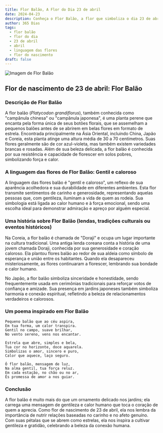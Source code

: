 ```yaml
---
title: Flor Balão, A Flor do Dia 23 de abril
date: 2024-04-23
description: Conheça o Flor Balão, a flor que simboliza o dia 23 de abril e seu significado 'Gentil e caloroso'. Explore a beleza e o simbolismo desta flor encantadora.
author: 365 Dias
tags:
  - flor balão
  - flor do dia
  - 23 de abril
  - abril
  - linguagem das flores
  - flor do nascimento
draft: false
---
```


![Imagem de Flor Balão](https://cdn.pixabay.com/photo/2018/11/30/16/48/bellflower-flower-3848146_640.jpg#center)



## Flor de nascimento de 23 de abril: Flor Balão

### Descrição de Flor Balão

A flor balão (_Platycodon grandiflorus_), também conhecida como "campânula chinesa" ou "campânula japonesa", é uma planta perene que encanta pela forma única de seus botões florais, que se assemelham a pequenos balões antes de se abrirem em belas flores em formato de estrela. Encontrada principalmente na Ásia Oriental, incluindo China, Japão e Coreia, esta planta atinge uma altura média de 30 a 70 centímetros. Suas flores geralmente são de cor azul-violeta, mas também existem variedades brancas e rosadas. Além de sua beleza delicada, a flor balão é conhecida por sua resistência e capacidade de florescer em solos pobres, simbolizando força e calor.

### A linguagem das flores de Flor Balão: Gentil e caloroso

A linguagem das flores balão é "gentil e caloroso", um reflexo de sua aparência acolhedora e sua durabilidade em diferentes ambientes. Esta flor transmite sentimentos de carinho e generosidade, representando aquelas pessoas que, com gentileza, iluminam a vida de quem as rodeia. Sua simbologia está ligada ao calor humano e à força emocional, sendo uma escolha ideal para demonstrar admiração e apreço por alguém especial.

### Uma história sobre Flor Balão (lendas, tradições culturais ou eventos históricos)

Na Coreia, a flor balão é chamada de "Doraji" e ocupa um lugar importante na cultura tradicional. Uma antiga lenda coreana conta a história de uma jovem chamada Doraji, conhecida por sua generosidade e coração caloroso. Ela plantou flores balão ao redor de sua aldeia como símbolo de esperança e união entre os habitantes. Quando ela desapareceu misteriosamente, as flores continuaram a florescer, lembrando sua bondade e calor humano.

No Japão, a flor balão simboliza sinceridade e honestidade, sendo frequentemente usada em cerimônias tradicionais para reforçar votos de confiança e amizade. Sua presença em jardins japoneses também simboliza harmonia e conexão espiritual, refletindo a beleza de relacionamentos verdadeiros e calorosos.

### Um poema inspirado em Flor Balão

```
Pequeno balão que ao céu aspira,  
Em tua forma, um calor transpira.  
Gentil no campo, suave brilhar,  
No vento sereno, vens nos encantar.  

Estrela que abre, simples e bela,  
Tua cor no horizonte, doce aquarela.  
Simbolizas o amor, sincero e puro,  
Calor que aquece, laço seguro.  

Ó flor balão, mensagem de luz,  
Na alma gentil, tua força reluz.  
Em cada estação, no chão ou no ar,  
És promessa de amor a nos guiar.
```

### Conclusão

A flor balão é muito mais do que um ornamento delicado nos jardins; ela carrega uma mensagem de gentileza e calor humano que toca o coração de quem a aprecia. Como flor de nascimento de 23 de abril, ela nos lembra da importância de nutrir relações baseadas no carinho e no afeto genuíno. Com suas pétalas que se abrem como estrelas, ela nos inspira a cultivar gentileza e gratidão, celebrando a beleza da conexão humana.